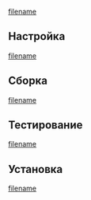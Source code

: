 <pkg :name="'expect'" instsize showsbu2></pkg>

[filename](../shared/test-pkgs.md ':include')

## Настройка

[filename](../packages/core/expeсt/configure ':include')

## Сборка

[filename](../packages/core/expect/build ':include')

## Тестирование

[filename](../packages/core/expect/test ':include')

## Установка

[filename](../packages/core/expect/install ':include')

<script>
	new Vue({ el: '#main' })
</script>
